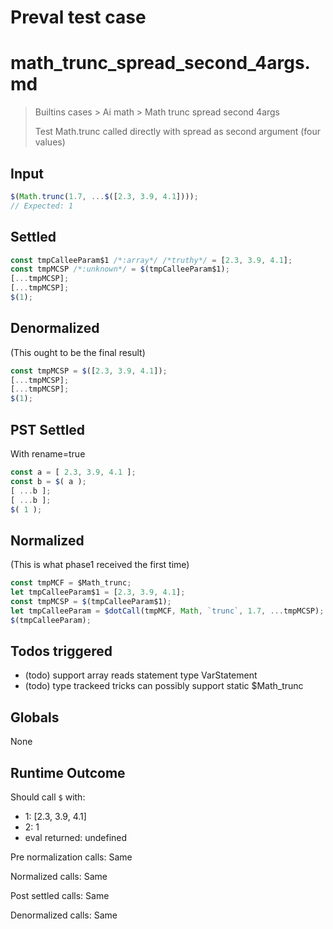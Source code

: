 # Preval test case

# math_trunc_spread_second_4args.md

> Builtins cases > Ai math > Math trunc spread second 4args
>
> Test Math.trunc called directly with spread as second argument (four values)

## Input

`````js filename=intro
$(Math.trunc(1.7, ...$([2.3, 3.9, 4.1])));
// Expected: 1
`````


## Settled


`````js filename=intro
const tmpCalleeParam$1 /*:array*/ /*truthy*/ = [2.3, 3.9, 4.1];
const tmpMCSP /*:unknown*/ = $(tmpCalleeParam$1);
[...tmpMCSP];
[...tmpMCSP];
$(1);
`````


## Denormalized
(This ought to be the final result)

`````js filename=intro
const tmpMCSP = $([2.3, 3.9, 4.1]);
[...tmpMCSP];
[...tmpMCSP];
$(1);
`````


## PST Settled
With rename=true

`````js filename=intro
const a = [ 2.3, 3.9, 4.1 ];
const b = $( a );
[ ...b ];
[ ...b ];
$( 1 );
`````


## Normalized
(This is what phase1 received the first time)

`````js filename=intro
const tmpMCF = $Math_trunc;
let tmpCalleeParam$1 = [2.3, 3.9, 4.1];
const tmpMCSP = $(tmpCalleeParam$1);
let tmpCalleeParam = $dotCall(tmpMCF, Math, `trunc`, 1.7, ...tmpMCSP);
$(tmpCalleeParam);
`````


## Todos triggered


- (todo) support array reads statement type VarStatement
- (todo) type trackeed tricks can possibly support static $Math_trunc


## Globals


None


## Runtime Outcome


Should call `$` with:
 - 1: [2.3, 3.9, 4.1]
 - 2: 1
 - eval returned: undefined

Pre normalization calls: Same

Normalized calls: Same

Post settled calls: Same

Denormalized calls: Same
